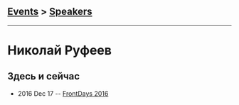 ## [Events](../README.md) > [Speakers](../speakers.md)
---

# Николай Руфеев

## Здесь и сейчас
- 2016 Dec 17 -- [FrontDays 2016](https://www.youtube.com/watch?v=fr8POe_pXJU)    
